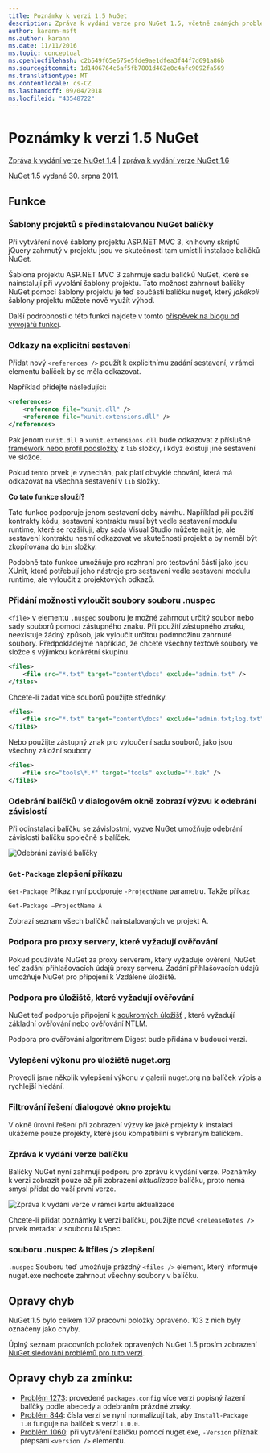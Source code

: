 ```yaml
---
title: Poznámky k verzi 1.5 NuGet
description: Zpráva k vydání verze pro NuGet 1.5, včetně známých problémů, opravy chyb, nové funkce a chcete.
author: karann-msft
ms.author: karann
ms.date: 11/11/2016
ms.topic: conceptual
ms.openlocfilehash: c2b549f65e675e5fde9ae1dfea3f44f7d691a86b
ms.sourcegitcommit: 1d1406764c6af5fb7801d462e0c4afc9092fa569
ms.translationtype: MT
ms.contentlocale: cs-CZ
ms.lasthandoff: 09/04/2018
ms.locfileid: "43548722"
---
```

# <a name="nuget-15-release-notes"></a>Poznámky k verzi 1.5 NuGet

[Zpráva k vydání verze NuGet 1.4](../release-notes/nuget-1.4.md) | [zpráva k vydání verze NuGet 1.6](../release-notes/nuget-1.6.md)

NuGet 1.5 vydané 30. srpna 2011.

## <a name="features"></a>Funkce

### <a name="project-templates-with-preinstalled-nuget-packages"></a>Šablony projektů s předinstalovanou NuGet balíčky
Při vytváření nové šablony projektu ASP.NET MVC 3, knihovny skriptů jQuery zahrnutý v projektu jsou ve skutečnosti tam umístili instalace balíčků NuGet.

Šablona projektu ASP.NET MVC 3 zahrnuje sadu balíčků NuGet, které se nainstalují při vyvolání šablony projektu. Tato možnost zahrnout balíčky NuGet pomocí šablony projektu je teď součástí balíčku nuget, který _jakékoli_ šablony projektu můžete nově využít výhod.

Další podrobnosti o této funkci najdete v tomto [příspěvek na blogu od vývojářů funkci](http://blogs.msdn.com/b/marcinon/archive/2011/07/08/project-templates-and-preinstalled-nuget-packages.aspx).

### <a name="explicit-assembly-references"></a>Odkazy na explicitní sestavení

Přidat nový `<references />` použít k explicitnímu zadání sestavení, v rámci elementu balíček by se měla odkazovat.

Například přidejte následující:

```xml
<references>
    <reference file="xunit.dll" />
    <reference file="xunit.extensions.dll" />
</references>
```

Pak jenom `xunit.dll` a `xunit.extensions.dll` bude odkazovat z příslušné [framework nebo profil podsložky](../reference/nuspec.md#explicit-assembly-references) z `lib` složky, i když existují jiné sestavení ve složce.

Pokud tento prvek je vynechán, pak platí obvyklé chování, která má odkazovat na všechna sestavení v `lib` složky.

__Co tato funkce slouží?__

Tato funkce podporuje jenom sestavení doby návrhu. Například při použití kontrakty kódu, sestavení kontraktu musí být vedle sestavení modulu runtime, které se rozšiřují, aby sada Visual Studio můžete najít je, ale sestavení kontraktu nesmí odkazovat ve skutečnosti projekt a by neměl být zkopírována do `bin` složky.

Podobně tato funkce umožňuje pro rozhraní pro testování částí jako jsou XUnit, které potřebují jeho nástroje pro sestavení vedle sestavení modulu runtime, ale vyloučit z projektových odkazů.

### <a name="added-ability-to-exclude-files-in-the-nuspec"></a>Přidání možnosti vyloučit soubory souboru .nuspec
`<file>` v elementu `.nuspec` souboru je možné zahrnout určitý soubor nebo sady souborů pomocí zástupného znaku. Při použití zástupného znaku, neexistuje žádný způsob, jak vyloučit určitou podmnožinu zahrnuté soubory. Předpokládejme například, že chcete všechny textové soubory ve složce s výjimkou konkrétní skupinu.

```xml
<files>
    <file src="*.txt" target="content\docs" exclude="admin.txt" />
</files>
```

Chcete-li zadat více souborů použijte středníky.

```xml
<files>
    <file src="*.txt" target="content\docs" exclude="admin.txt;log.txt" />
</files>
```

Nebo použijte zástupný znak pro vyloučení sadu souborů, jako jsou všechny záložní soubory

```xml
<files>
    <file src="tools\*.*" target="tools" exclude="*.bak" />
</files>
```

### <a name="removing-packages-using-the-dialog-prompts-to-remove-dependencies"></a>Odebrání balíčků v dialogovém okně zobrazí výzvu k odebrání závislostí
Při odinstalaci balíčku se závislostmi, vyzve NuGet umožňuje odebrání závislosti balíčku společně s balíček.

![Odebrání závislé balíčky](./media/remove-dependent-packages.png)


### <a name="get-package-command-improvement"></a>`Get-Package` zlepšení příkazu
`Get-Package` Příkaz nyní podporuje `-ProjectName` parametru. Takže příkaz

    Get-Package –ProjectName A

Zobrazí seznam všech balíčků nainstalovaných ve projekt A.

### <a name="support-for-proxies-that-require-authentication"></a>Podpora pro proxy servery, které vyžadují ověřování
Pokud používáte NuGet za proxy serverem, který vyžaduje ověření, NuGet teď zadání přihlašovacích údajů proxy serveru. Zadání přihlašovacích údajů umožňuje NuGet pro připojení k Vzdálené úložiště.

### <a name="support-for-repositories-that-require-authentication"></a>Podpora pro úložiště, které vyžadují ověřování
NuGet teď podporuje připojení k [soukromých úložišť](../hosting-packages/local-feeds.md) , které vyžadují základní ověřování nebo ověřování NTLM.

Podpora pro ověřování algoritmem Digest bude přidána v budoucí verzi.

### <a name="performance-improvements-to-the-nugetorg-repository"></a>Vylepšení výkonu pro úložiště nuget.org
Provedli jsme několik vylepšení výkonu v galerii nuget.org na balíček výpis a rychlejší hledání.

### <a name="solution-dialog-project-filtering"></a>Filtrování řešení dialogové okno projektu
V okně úrovni řešení při zobrazení výzvy ke jaké projekty k instalaci ukážeme pouze projekty, které jsou kompatibilní s vybraným balíčkem.

### <a name="package-release-notes"></a>Zpráva k vydání verze balíčku
Balíčky NuGet nyní zahrnují podporu pro zprávu k vydání verze. Poznámky k verzi zobrazit pouze až při zobrazení _aktualizace_ balíčku, proto nemá smysl přidat do vaší první verze.

![Zpráva k vydání verze v rámci kartu aktualizace](./media/manage-nuget-packages-release-notes.png)

Chcete-li přidat poznámky k verzi balíčku, použijte nové `<releaseNotes />` prvek metadat v souboru NuSpec.

### <a name="nuspec-ltfiles-gt-improvement"></a>souboru .nuspec & ltfiles /&gt; zlepšení
`.nuspec` Souboru teď umožňuje prázdný `<files />` element, který informuje nuget.exe nechcete zahrnout všechny soubory v balíčku.

## <a name="bug-fixes"></a>Opravy chyb
NuGet 1.5 bylo celkem 107 pracovní položky opraveno. 103 z nich byly označeny jako chyby.

Úplný seznam pracovních položek opravených NuGet 1.5 prosím zobrazení [NuGet sledování problémů pro tuto verzi](http://nuget.codeplex.com/workitem/list/advanced?keyword=&status=All&type=All&priority=All&release=NuGet%201.5&assignedTo=All&component=All&sortField=Summary&sortDirection=Descending&page=0).

## <a name="bug-fixes-worth-noting"></a>Opravy chyb za zmínku:

* [Problém 1273](http://nuget.codeplex.com/workitem/1273): provedené `packages.config` více verzí popisný řazení balíčky podle abecedy a odebráním prázdné znaky.
* [Problém 844](http://nuget.codeplex.com/workitem/844): čísla verzí se nyní normalizují tak, aby `Install-Package 1.0` funguje na balíček s verzí `1.0.0`.
* [Problém 1060](http://nuget.codeplex.com/workitem/1060): při vytváření balíčku pomocí nuget.exe, `-Version` příznak přepsání `<version />` elementu.
